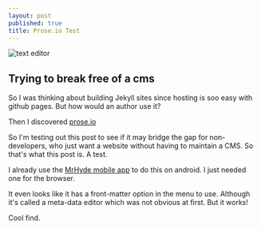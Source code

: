 ```yaml
---
layout: post
published: true
title: Prose.io Test
---
```

![text editor](https://farm4.staticflickr.com/3871/14648466602_37e1616e10_c.jpg)

Trying to break free of a cms
-----------------------------

So I was thinking about building Jekyll sites since hosting is soo easy with github pages. But how would an author use it?

Then I discovered [prose.io](https://prose.io "link")

So I'm testing out this post to see if it may bridge the gap for non-developers, who just want a website without having to maintain a CMS. So that's what this post is. A test.

I already use the [MrHyde mobile app](https://faudroids.org/MrHyde/ "link") to do this on android. I just needed one for the browser.

It even looks like it has a front-matter option in the menu to use. Although it's called a meta-data editor which was not obvious at first. But it works!

Cool find.
